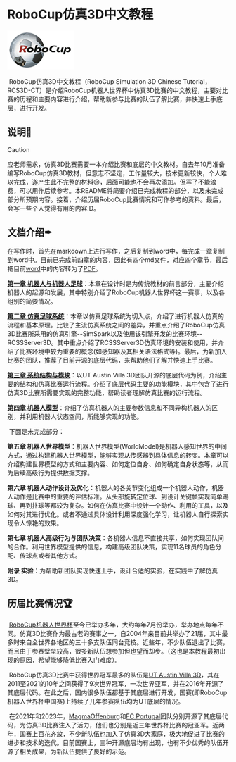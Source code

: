 # RoboCup仿真3D中文教程

![RoboCup](图片/1.15.png)

​	RoboCup仿真3D中文教程（RoboCup Simulation 3D Chinese Tutorial，RCS3D-CT）是介绍RoboCup机器人世界杯中仿真3D比赛的中文教程，主要对比赛的历程和主要内容进行介绍，帮助新参与比赛的队伍了解比赛，并快速上手底层，进行开发。

## 说明📑

> [!CAUTION]
>
> ​	应老师需求，仿真3D比赛需要一本介绍比赛和底层的中文教材。自去年10月准备编写RoboCup仿真3D教材，但意志不坚定，工作量较大，技术更新较快，个人难以完成，遂产生此不完整的材料😔，后面可能也不会再次添加。但写了不能浪费，可以用作后续参考。本README将简要介绍已完成教程的部分，以及未完成部分所预期内容。接着，介绍历届RoboCup比赛情况和可作参考的资料。最后，会写一些个人觉得有用的内容:D。

## 文档介绍✒

​	在写作时，首先在markdown上进行写作，之后复制到word中，每完成一章复制到word中。目前已完成前四章的内容，因此有四个md文件，对应四个章节，最后把目前[word](word/RoboCup仿真3D中文教程word版.docx)中的内容转为了[PDF](pdf/RoboCup仿真3D中文教程pdf版.pdf)。

**[第一章 机器人与机器人足球](仿真机器人教程-第1章.md)**：本章在设计时是为传统教材的前言部分，主要介绍机器人的起源和发展，其中特别介绍了RoboCup机器人世界杯这一赛事，以及各组别的简要情况。

**[第二章 仿真足球系统](仿真机器人教程-第2章)**：本章以仿真足球系统为切入点，介绍了进行机器人仿真的流程和基本原理。比较了主流仿真系统之间的差异，并重点介绍了RoboCup仿真3D比赛所采用的仿真引擎--SimSpark以及使用该引擎开发的比赛环境--RCSSServer3D。其中重点介绍了RCSSServer3D仿真环境的安装和使用，并介绍了比赛环境中较为重要的概念(如感知器及其相关语法格式等)。最后，为新加入比赛的团队，推荐了目前开源的底层代码，来帮助他们了解并快速上手比赛。

**[第三章 系统结构与模块](仿真机器人教程-第3章)**：以UT Austin Villa 3D团队开源的底层代码为例，介绍主要的结构和仿真比赛运行流程。介绍了底层代码主要的功能模块，其中包含了进行仿真3D比赛所需要实现的完整功能，帮助读者理解仿真比赛的运行流程。

**[第四章 机器人模型](仿真机器人教程-第4章)**：介绍了仿真机器人的主要参数信息和不同异构机器人的区别，并利用机器人状态空间，所能够实现的功能。

​	下面是未完成部分：

**第五章 机器人世界模型**：机器人世界模型(WorldModel)是机器人感知世界的中间方式，通过构建机器人世界模型，能够实现从传感器到具体信息的转变。本章可以介绍构建世界模型的方式和主要内容、如何定位自身、如何确定自身状态等，从而为后续高级行为提供数据支撑。

**第六章 机器人动作设计及优化**：机器人的各关节变化组成一个机器人动作，机器人动作是比赛中的重要的评估标准。从头部旋转定位球、到设计关键帧实现简单踢球、再到扑球等都较为复杂。如何在仿真比赛中设计一个动作、利用的工具，以及如何对其进行优化。或者不通过具体设计利用深度强化学习，让机器人自行探索实现令人惊艳的效果。

**第七章 机器人高级行为与团队决策**：各机器人信息不直接共享，如何实现团队间的合作。利用世界模型提供的信息，构建高级团队决策，实现11名球员的角色分配、传球点或者其他方式。

**附录 实验**：为帮助新团队实现快速上手，设计合适的实验，在实践中了解仿真3D。

## 历届比赛情况🏆

​	[RoboCup机器人世界杯](https://robocup.org)至今已举办多年，大约每年7月份举办，举办地点每年不同。仿真3D比赛作为最古老的赛事之一，自2004年来目前共举办了21届，其中最多时来自全世界各地区的三十多支队伍同台竞技。近些年，不少队伍退出了比赛，而且由于参赛壁垒较高，很多新队伍想参加但也望而却步。（这也是本教程最初出现的原因，希望能够降低比赛入门难度）。

​	RoboCup仿真3D比赛中获得世界冠军最多的队伍是[UT Austin Villa 3D](https://github.com/LARG/utaustinvilla3d)，其在2011至2021的10年之间获得了9次世界冠军，一次世界亚军，并在2016年开源了其底层代码。在此之后，国内很多队伍都基于其底层进行开发，国赛(即RoboCup机器人世界杯中国赛)上持续了几年参赛队伍均为UT底层的情况。

​	在2021年和2023年，[MagmaOffenburg](https://github.com/magmaOffenburg/magmaRelease)和[FC Portugal](https://github.com/m-abr/FCPCodebase)团队分别开源了其底层代码，为仿真3D比赛注入了活力，他们也分别是近三年世界杯比赛的冠亚军。近两年，国赛上百花齐放，不少新队伍也加入了仿真3D大家庭，极大地促进了比赛的进步和技术的迭代。目前国赛上，三种开源底层均有出现，也有不少优秀的队伍开源了相关成果，为新队伍提供了良好的示范。



